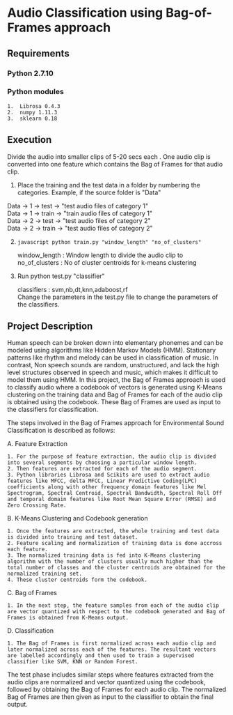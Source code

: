 
# Audio Classification using Bag-of-Frames approach

## Requirements

### Python 2.7.10 

### Python modules 

    1.  Librosa 0.4.3
    2.  numpy 1.11.3
    3.  sklearn 0.18
    
## Execution     

Divide the audio into smaller clips of 5-20 secs each . One audio clip is converted into one feature which contains the Bag of Frames for that audio clip. 

1. Place the training and the test data in a folder by numbering the categories. Example, if the source folder is "Data"
  
  Data -> 1 -> test -> "test audio files of category 1" <br />
  Data -> 1 -> train -> "train audio files of category 1"<br />
  Data -> 2 -> test -> "test audio files of category 2"<br />
  Data -> 2 -> train -> "test audio files of category 2"<br />
  
2. ```javascript python train.py "window_length" "no_of_clusters" ```

    window_length   : Window length to divide the audio clip to <br />
    no_of_clusters  : No of cluster centroids for k-means clustering   <br />
  
3. Run python test.py "classifier" 

   classifiers : svm,nb,dt,knn,adaboost,rf<br />
   Change the parameters in the test.py file to change the parameters of the classifiers.<br />

## Project Description 
Human speech can be broken down into elementary phonemes and can be modeled using algorithms like Hidden Markov Models (HMM). Stationary patterns like rhythm and melody can be used in classification of music. In contrast, Non speech sounds are random, unstructured, and lack the high level structures observed in speech and music, which makes it difficult to model them using HMM. In this project, the Bag of Frames approach is used to classify audio where a codebook of vectors is generated using K-Means clustering on the training data and  Bag of Frames for each of the audio clip is obtained using the codebook. These Bag of Frames are used as input to the classifiers for classification. 

The steps involved in the Bag of Frames approach for Environmental Sound Classification is described as follows: 


A.	Feature Extraction
    
    1. For the purpose of feature extraction, the audio clip is divided into several segments by choosing a particular window length.  
    2. Then features are extracted for each of the audio segment.
    3. Python libraries Librosa and Scikits are used to extract audio features like MFCC, delta MFCC, Linear Predictive Coding(LPC) coefficients along with other frequency domain features like Mel Spectrogram, Spectral Centroid, Spectral Bandwidth, Spectral Roll Off   and temporal domain features like Root Mean Square Error (RMSE) and Zero Crossing Rate. 
    
    
B.	K-Means Clustering and Codebook generation

    1. Once the features are extracted, the whole training and test data is divided into training and test dataset. 
    2. Feature scaling and normalization of training data is done accross each feature.
    3. The normalized training data is fed into K-Means clustering algorithm with the number of clusters usually much higher than the total number of classes and the cluster centroids are obtained for the normalized training set. 
    4. These cluster centroids form the codebook. 

C.	Bag of Frames
    
    1. In the next step, the feature samples from each of the audio clip are vector quantized with respect to the codebook generated and Bag of Frames is obtained from K-Means output.
    
D.	Classification

    1. The Bag of Frames is first normalized across each audio clip and later normalized across each of the features. The resultant vectors are labelled accordingly and then used to train a supervised classifier like SVM, KNN or Random Forest.
    
    
The test phase includes similar steps where features extracted from the audio clips are normalized and vector quantized using the codebook, followed by obtaining the Bag of Frames for each audio clip.  The normalized Bag of Frames are then given as input to the classifier to obtain the final output.


